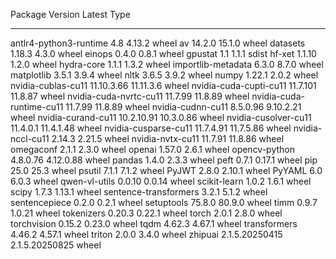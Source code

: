 Package                  Version        Latest         Type
------------------------ -------------- -------------- -----
antlr4-python3-runtime   4.8            4.13.2         wheel
av                       14.2.0         15.1.0         wheel
datasets                 1.18.3         4.3.0          wheel
einops                   0.4.0          0.8.1          wheel
gpustat                  1.1            1.1.1          sdist
hf-xet                   1.1.10         1.2.0          wheel
hydra-core               1.1.1          1.3.2          wheel
importlib-metadata       6.3.0          8.7.0          wheel
matplotlib               3.5.1          3.9.4          wheel
nltk                     3.6.5          3.9.2          wheel
numpy                    1.22.1         2.0.2          wheel
nvidia-cublas-cu11       11.10.3.66     11.11.3.6      wheel
nvidia-cuda-cupti-cu11   11.7.101       11.8.87        wheel
nvidia-cuda-nvrtc-cu11   11.7.99        11.8.89        wheel
nvidia-cuda-runtime-cu11 11.7.99        11.8.89        wheel
nvidia-cudnn-cu11        8.5.0.96       9.10.2.21      wheel
nvidia-curand-cu11       10.2.10.91     10.3.0.86      wheel
nvidia-cusolver-cu11     11.4.0.1       11.4.1.48      wheel
nvidia-cusparse-cu11     11.7.4.91      11.7.5.86      wheel
nvidia-nccl-cu11         2.14.3         2.21.5         wheel
nvidia-nvtx-cu11         11.7.91        11.8.86        wheel
omegaconf                2.1.1          2.3.0          wheel
openai                   1.57.0         2.6.1          wheel
opencv-python            4.8.0.76       4.12.0.88      wheel
pandas                   1.4.0          2.3.3          wheel
peft                     0.7.1          0.17.1         wheel
pip                      25.0           25.3           wheel
psutil                   7.1.1          7.1.2          wheel
PyJWT                    2.8.0          2.10.1         wheel
PyYAML                   6.0            6.0.3          wheel
qwen-vl-utils            0.0.10         0.0.14         wheel
scikit-learn             1.0.2          1.6.1          wheel
scipy                    1.7.3          1.13.1         wheel
sentence-transformers    3.2.1          5.1.2          wheel
sentencepiece            0.2.0          0.2.1          wheel
setuptools               75.8.0         80.9.0         wheel
timm                     0.9.7          1.0.21         wheel
tokenizers               0.20.3         0.22.1         wheel
torch                    2.0.1          2.8.0          wheel
torchvision              0.15.2         0.23.0         wheel
tqdm                     4.62.3         4.67.1         wheel
transformers             4.46.2         4.57.1         wheel
triton                   2.0.0          3.4.0          wheel
zhipuai                  2.1.5.20250415 2.1.5.20250825 wheel